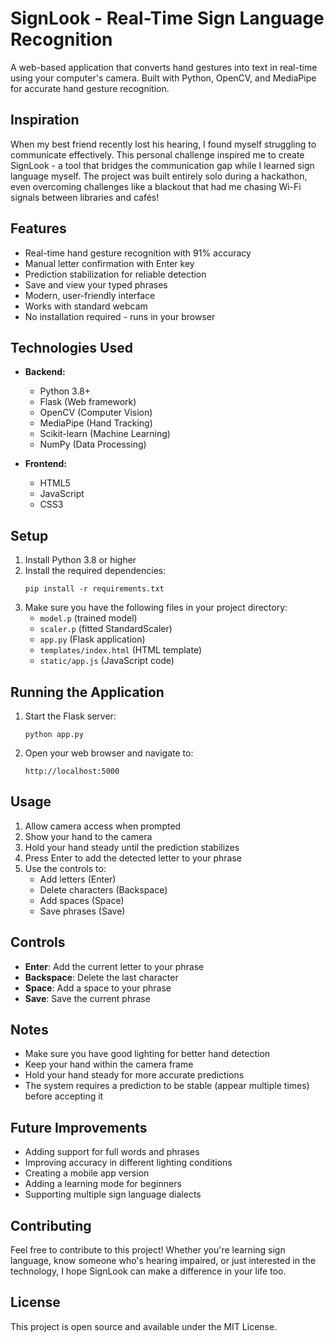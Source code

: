 # SignLook - Real-Time Sign Language Recognition

A web-based application that converts hand gestures into text in real-time using your computer's camera. Built with Python, OpenCV, and MediaPipe for accurate hand gesture recognition.

## Inspiration

When my best friend recently lost his hearing, I found myself struggling to communicate effectively. This personal challenge inspired me to create SignLook - a tool that bridges the communication gap while I learned sign language myself. The project was built entirely solo during a hackathon, even overcoming challenges like a blackout that had me chasing Wi-Fi signals between libraries and cafés!

## Features

- Real-time hand gesture recognition with 91% accuracy
- Manual letter confirmation with Enter key
- Prediction stabilization for reliable detection
- Save and view your typed phrases
- Modern, user-friendly interface
- Works with standard webcam
- No installation required - runs in your browser

## Technologies Used

- **Backend:**
  - Python 3.8+
  - Flask (Web framework)
  - OpenCV (Computer Vision)
  - MediaPipe (Hand Tracking)
  - Scikit-learn (Machine Learning)
  - NumPy (Data Processing)

- **Frontend:**
  - HTML5
  - JavaScript
  - CSS3

## Setup

1. Install Python 3.8 or higher
2. Install the required dependencies:
   ```
   pip install -r requirements.txt
   ```
3. Make sure you have the following files in your project directory:
   - `model.p` (trained model)
   - `scaler.p` (fitted StandardScaler)
   - `app.py` (Flask application)
   - `templates/index.html` (HTML template)
   - `static/app.js` (JavaScript code)

## Running the Application

1. Start the Flask server:
   ```
   python app.py
   ```
2. Open your web browser and navigate to:
   ```
   http://localhost:5000
   ```

## Usage

1. Allow camera access when prompted
2. Show your hand to the camera
3. Hold your hand steady until the prediction stabilizes
4. Press Enter to add the detected letter to your phrase
5. Use the controls to:
   - Add letters (Enter)
   - Delete characters (Backspace)
   - Add spaces (Space)
   - Save phrases (Save)

## Controls

- **Enter**: Add the current letter to your phrase
- **Backspace**: Delete the last character
- **Space**: Add a space to your phrase
- **Save**: Save the current phrase

## Notes

- Make sure you have good lighting for better hand detection
- Keep your hand within the camera frame
- Hold your hand steady for more accurate predictions
- The system requires a prediction to be stable (appear multiple times) before accepting it

## Future Improvements

- Adding support for full words and phrases
- Improving accuracy in different lighting conditions
- Creating a mobile app version
- Adding a learning mode for beginners
- Supporting multiple sign language dialects

## Contributing

Feel free to contribute to this project! Whether you're learning sign language, know someone who's hearing impaired, or just interested in the technology, I hope SignLook can make a difference in your life too.

## License

This project is open source and available under the MIT License.

